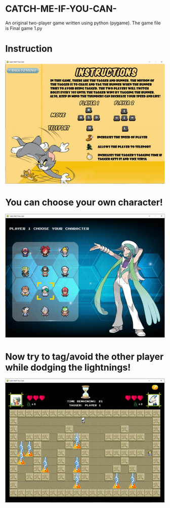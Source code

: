 # CATCH-ME-IF-YOU-CAN-
An original two-player game written using python (pygame).
The game file is Final game 1.py

# Instruction
![](Images/Instructions.png)

# You can choose your own character!
![](Images/choose%20player.png)

# Now try to tag/avoid the other player while dodging the lightnings!
![](Images/game.png)
